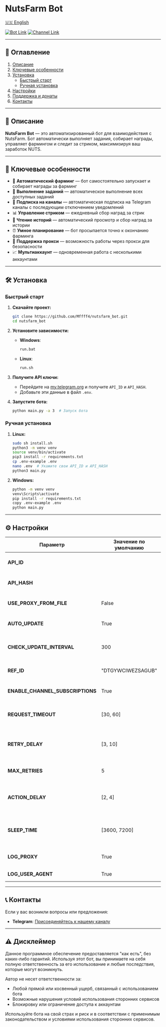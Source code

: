 # NutsFarm Bot

[🇺🇸 English](README.md)

[![Bot Link](https://img.shields.io/badge/Telegram_Бот-Ссылка-blue?style=for-the-badge&logo=Telegram&logoColor=white)](https://t.me/nutsfarm_bot/nutscoin?startapp=ref_DTGYWCIWEZSAGUB)
[![Channel Link](https://img.shields.io/badge/Telegram_Канал-Ссылка-blue?style=for-the-badge&logo=Telegram&logoColor=white)](https://t.me/+d0sLjg42kJgxZTM6)

---

## 📑 Оглавление
1. [Описание](#описание)
2. [Ключевые особенности](#ключевые-особенности)
3. [Установка](#установка)
   - [Быстрый старт](#быстрый-старт)
   - [Ручная установка](#ручная-установка)
4. [Настройки](#настройки)
5. [Поддержка и донаты](#поддержка-и-донаты)
6. [Контакты](#контакты)

---

## 📜 Описание
**NutsFarm Bot** — это автоматизированный бот для взаимодействия с NutsFarm. Бот автоматически выполняет задания, собирает награды, управляет фармингом и следит за стриком, максимизируя ваш заработок NUTS.

---

## 🌟 Ключевые особенности
- 🔄 **Автоматический фарминг** — бот самостоятельно запускает и собирает награды за фарминг
- 🎯 **Выполнение заданий** — автоматическое выполнение всех доступных заданий
- 📱 **Подписка на каналы** — автоматическая подписка на Telegram каналы с последующим отключением уведомлений
- 📊 **Управление стриком** — ежедневный сбор наград за стрик
- 📖 **Чтение историй** — автоматический просмотр и сбор наград за истории
- ⏰ **Умное планирование** — бот просыпается точно к окончанию фарминга
- 🔐 **Поддержка прокси** — возможность работы через прокси для безопасности
- 📈 **Мультиаккаунт** — одновременная работа с несколькими аккаунтами

---

## 🛠️ Установка

### Быстрый старт
1. **Скачайте проект:**
   ```bash
   git clone https://github.com/Mffff4/nutsfarm_bot.git
   cd nutsfarm_bot
   ```

2. **Установите зависимости:**
   - **Windows**:
     ```bash
     run.bat
     ```
   - **Linux**:
     ```bash
     run.sh
     ```

3. **Получите API ключи:**
   - Перейдите на [my.telegram.org](https://my.telegram.org) и получите `API_ID` и `API_HASH`.
   - Добавьте эти данные в файл `.env`.

4. **Запустите бота:**
   ```bash
   python main.py -a 3  # Запуск бота
   ```

### Ручная установка
1. **Linux:**
   ```bash
   sudo sh install.sh
   python3 -m venv venv
   source venv/bin/activate
   pip3 install -r requirements.txt
   cp .env-example .env
   nano .env  # Укажите свои API_ID и API_HASH
   python3 main.py
   ```

2. **Windows:**
   ```bash
   python -m venv venv
   venv\Scripts\activate
   pip install -r requirements.txt
   copy .env-example .env
   python main.py
   ```

---

## ⚙️ Настройки

| Параметр                    | Значение по умолчанию | Описание                                                  |
|----------------------------|----------------------|----------------------------------------------------------|
| **API_ID**                 |                      | ID приложения из my.telegram.org                         |
| **API_HASH**               |                      | Хэш приложения из my.telegram.org                        |
| **USE_PROXY_FROM_FILE**    | False                | Использовать прокси из файла                             |
| **AUTO_UPDATE**            | True                 | Включить автоматические обновления                      |
| **CHECK_UPDATE_INTERVAL**  | 300                  | Интервал проверки обновлений (сек)                     |
| **REF_ID**                 | "DTGYWCIWEZSAGUB"    | Реферальный код для регистрации                          |
| **ENABLE_CHANNEL_SUBSCRIPTIONS** | True           | Включить подписку на каналы                              |
| **REQUEST_TIMEOUT**        | [30, 60]             | Таймаут запросов (мин, макс) в секундах                 |
| **RETRY_DELAY**            | [3, 10]              | Задержка между повторами (мин, макс) в секундах          |
| **MAX_RETRIES**            | 5                    | Максимальное количество повторов                         |
| **ACTION_DELAY**           | [2, 4]               | Задержка между действиями (мин, макс) в секундах         |
| **SLEEP_TIME**             | [3600, 7200]         | Время сна при отсутствии действий (мин, макс) в секундах |
| **LOG_PROXY**              | True                 | Логировать использование прокси                          |
| **LOG_USER_AGENT**         | True                 | Логировать User-Agent                                    |

---

## 📞 Контакты

Если у вас возникли вопросы или предложения:
- **Telegram**: [Присоединяйтесь к нашему каналу](https://t.me/+d0sLjg42kJgxZTM6)

---

## ⚠️ Дисклеймер

Данное программное обеспечение предоставляется "как есть", без каких-либо гарантий. Используя этот бот, вы принимаете на себя полную ответственность за его использование и любые последствия, которые могут возникнуть.

Автор не несет ответственности за:
- Любой прямой или косвенный ущерб, связанный с использованием бота
- Возможные нарушения условий использования сторонних сервисов
- Блокировку или ограничение доступа к аккаунтам

Используйте бота на свой страх и риск и в соответствии с применимым законодательством и условиями использования сторонних сервисов.

